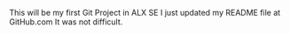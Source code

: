 This will be my first Git Project in ALX SE
I just updated my README file at GitHub.com
It was not difficult.
